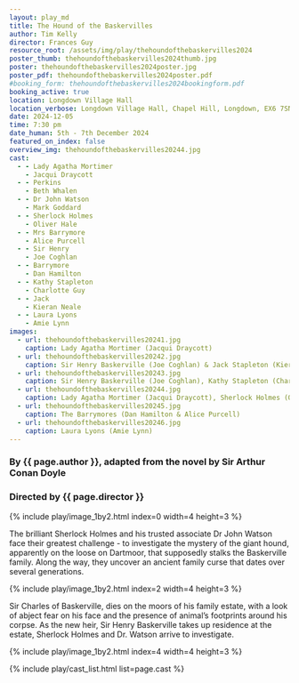 ```yaml
---
layout: play_md
title: The Hound of the Baskervilles
author: Tim Kelly
director: Frances Guy
resource_root: /assets/img/play/thehoundofthebaskervilles2024
poster_thumb: thehoundofthebaskervilles2024thumb.jpg
poster: thehoundofthebaskervilles2024poster.jpg
poster_pdf: thehoundofthebaskervilles2024poster.pdf
#booking_form: thehoundofthebaskervilles2024bookingform.pdf
booking_active: true
location: Longdown Village Hall
location_verbose: Longdown Village Hall, Chapel Hill, Longdown, EX6 7SN
date: 2024-12-05
time: 7:30 pm
date_human: 5th - 7th December 2024
featured_on_index: false
overview_img: thehoundofthebaskervilles20244.jpg
cast:
  - - Lady Agatha Mortimer
    - Jacqui Draycott
  - - Perkins
    - Beth Whalen
  - - Dr John Watson
    - Mark Goddard
  - - Sherlock Holmes
    - Oliver Hale
  - - Mrs Barrymore
    - Alice Purcell
  - - Sir Henry
    - Joe Coghlan
  - - Barrymore
    - Dan Hamilton
  - - Kathy Stapleton
    - Charlotte Guy
  - - Jack
    - Kieran Neale
  - - Laura Lyons
    - Amie Lynn
images:
  - url: thehoundofthebaskervilles20241.jpg
    caption: Lady Agatha Mortimer (Jacqui Draycott)
  - url: thehoundofthebaskervilles20242.jpg
    caption: Sir Henry Baskerville (Joe Coghlan) & Jack Stapleton (Kieran Neale)
  - url: thehoundofthebaskervilles20243.jpg
    caption: Sir Henry Baskerville (Joe Coghlan), Kathy Stapleton (Charlotte Guy) & Perkins (Beth Whalen)
  - url: thehoundofthebaskervilles20244.jpg
    caption: Lady Agatha Mortimer (Jacqui Draycott), Sherlock Holmes (Oliver Hale) & Dr Watson (Mark Goddard)
  - url: thehoundofthebaskervilles20245.jpg
    caption: The Barrymores (Dan Hamilton & Alice Purcell)
  - url: thehoundofthebaskervilles20246.jpg
    caption: Laura Lyons (Amie Lynn)
---
```


### By {{ page.author }}, adapted from the novel by Sir Arthur Conan Doyle
### Directed by {{ page.director }}

{% include play/image_1by2.html index=0 width=4 height=3 %}

The brilliant Sherlock Holmes and his trusted associate Dr John Watson face
their greatest challenge - to investigate the mystery of the giant hound,
apparently on the loose on Dartmoor, that supposedly stalks the Baskerville
family. Along the way, they uncover an ancient family curse that dates over
several generations.

{% include play/image_1by2.html index=2 width=4 height=3 %}

Sir Charles of Baskerville, dies on the moors of his family estate, with a look
of abject fear on his face and the presence of animal’s footprints around his
corpse. As the new heir, Sir Henry Baskerville takes up residence at the estate,
Sherlock Holmes and Dr. Watson arrive to investigate.

{% include play/image_1by2.html index=4 width=4 height=3 %}

{% include play/cast_list.html list=page.cast %}
